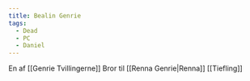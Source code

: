 ```yaml
---
title: Bealin Genrie
tags:
  - Dead
  - PC
  - Daniel
---
```


En af [[Genrie Tvillingerne]]
Bror til [[Renna Genrie|Renna]] 
[[Tiefling]] 